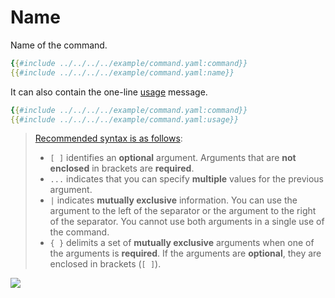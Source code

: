 # Name

Name of the command.

```yaml
{{#include ../../../../example/command.yaml:command}}
{{#include ../../../../example/command.yaml:name}}
```

It can also contain the one-line [usage](https://carapace-sh.github.io/carapace/carapace/action/usage.html) message.

```yaml
{{#include ../../../../example/command.yaml:command}}
{{#include ../../../../example/command.yaml:usage}}
```

> [Recommended syntax is as follows](https://pkg.go.dev/github.com/spf13/cobra#Command):
> - `[ ]` identifies an **optional** argument. Arguments that are **not enclosed** in brackets are **required**.
> - `...` indicates that you can specify **multiple** values for the previous argument.
> - `|`   indicates **mutually exclusive** information. You can use the argument to the left of the separator or the argument to the right of the separator. You cannot use both arguments in a single use of the command.
> - `{ }` delimits a set of **mutually exclusive** arguments when one of the arguments is **required**. If the arguments are **optional**, they are enclosed in brackets (`[ ]`).

![](./name.cast)
